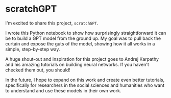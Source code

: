 # scratchGPT

I'm excited to share this project, `scratchGPT`.

I wrote this Python notebook to show how surprisingly straightforward it can be to build a GPT model from the ground up. My goal was to pull back the curtain and expose the guts of the model, showing how it all works in a simple, step-by-step way.

A huge shout-out and inspiration for this project goes to Andrej Karpathy and his amazing tutorials on building neural networks. If you haven't checked them out, you should!

In the future, I hope to expand on this work and create even better tutorials, specifically for researchers in the social sciences and humanities who want to understand and use these models in their own work.
